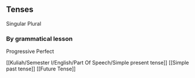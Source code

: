 ## Tenses
Singular
Plural
### By grammatical lesson
Progressive
Perfect

[[Kuliah/Semester I/English/Part Of Speech/Simple present tense]]
[[Simple past tense]]
[[Future Tense]]